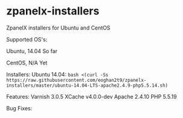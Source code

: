 zpanelx-installers
==================

ZpanelX installers for Ubuntu and CentOS

Supported OS's:

Ubuntu,
14.04
So far

CentOS, 
N/A Yet


Installers:
Ubuntu 14.04:
```bash <(curl -Ss https://raw.githubusercontent.com/eoghan2t9/zpanelx-installers/master/ubuntu-14.04-LTS-apache2.4.9-php5.5.14.sh)```


Features:
Varnish 3.0.5
XCache v4.0.0-dev
Apache 2.4.10
PHP 5.5.19

Bug Fixes:
